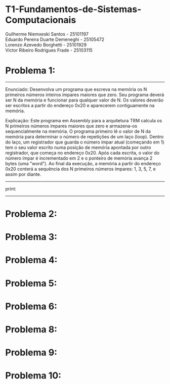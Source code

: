 # T1-Fundamentos-de-Sistemas-Computacionais
Guilherme Niemxeski Santos - 25101197 <br>
Eduardo Pereira Duarte Demeneghi - 25105472 <br>
Lorenzo Azevedo Borghetti - 25101929 <br>
Victor Ribeiro Rodrigues Frade - 25103115 


# Problema 1:

---

Enunciado: Desenvolva um programa que escreva na memória os N primeiros números inteiros ímpares maiores que zero. Seu programa deverá ser N da memória e funcionar para qualquer valor de N. Os valores deverão ser escritos a partir do endereço 0x20 e aparecerem contiguamente na memória.

Explicação:
Este programa em Assembly para a arquitetura TRM calcula os N primeiros números ímpares maiores que zero e armazena-os sequencialmente na memória. O programa primeiro lê o valor de N da memória para determinar o número de repetições de um laço (loop). Dentro do laço, um registrador que guarda o número ímpar atual (começando em 1) tem o seu valor escrito numa posição de memória apontada por outro registrador, que começa no endereço 0x20. Após cada escrita, o valor do número ímpar é incrementado em 2 e o ponteiro de memória avança 2 bytes (uma "word"). Ao final da execução, a memória a partir do endereço 0x20 conterá a sequência dos N primeiros números ímpares: 1, 3, 5, 7, e assim por diante.

---

print:

---

# Problema 2:

# Problema 3:

# Problema 4:

# Problema 5:

# Problema 6:

# Problema 8:

# Problema 9:

# Problema 10:
